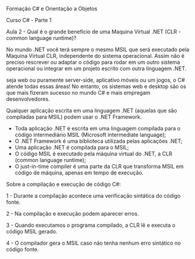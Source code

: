 Formação C# e Orientação a Objetos

Curso C# - Parte 1

Aula 2 - Qual é o grande benefício de uma Maquina Virtual .NET (CLR - common language runtime)?

No mundo .NET você terá sempre o mesmo MSIL que será executado pela Maquina Virtual CLR, independente do sistema operacional. Assim não é preciso rescrever ou adaptar o código para rodar em um outro sistema operacional ou integrar em um projeto escrito com outra linguagem .NET.

seja web ou puramente server-side, aplicativo móveis ou um jogos, o C# atende todas essas áreas! No entanto, os sistemas web e desktop são os que mais fizeram sucesso no mundo C# e mais empregam desenvolvedores.

Qualquer aplicação escrita em uma linguagem .NET (aquelas que são compiladas para MSIL) podem usar o .NET Framework.

- Toda aplicação .NET é escrita em uma linguagem compilada para o código intermediário MSIL (Microsoft intermediate language);
- O .NET Framework é uma biblioteca utilizada pelas aplicações .NET;
- Uma aplicação .NET é compilada para o MSIL;
- O código MSIL é executado pela máquina virtual do .NET, a CLR (common language runtime);
- O just-in-time compiler é uma parte da CLR que transforma MSIL em código de máquina, apenas em tempo de execução.

Sobre a compilação e execução de código C#:

1 - Durante a compilação acontece uma verificação sintática do código fonte.

2 - Na compilação e execução podem aparecer erros.

3 - Quando executamos o programa compilado, a CLR lê e executa o código MSIL gerado.

4 - O compilador gera o MSIL caso não tenha nenhum erro sintático no código fonte.
